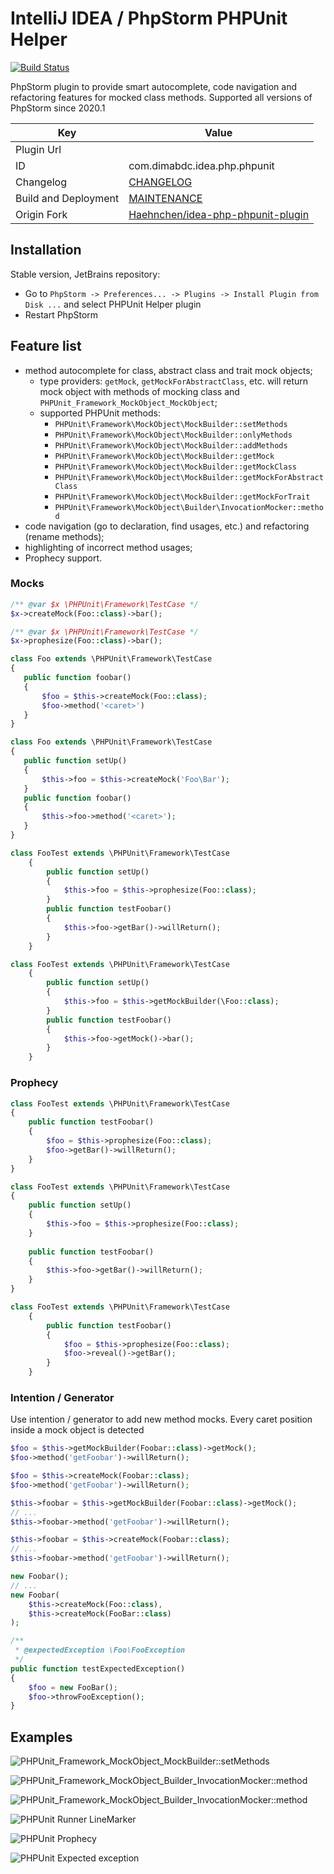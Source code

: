 # IntelliJ IDEA / PhpStorm PHPUnit Helper

[![Build Status](https://travis-ci.org/dimabdc/idea-php-phpunit-plugin.svg?branch=master)](https://travis-ci.org/dimabdc/idea-php-phpunit-plugin)

PhpStorm plugin to provide smart autocomplete, code navigation and refactoring features for mocked class methods. Supported all versions of PhpStorm since 2020.1

Key         | Value
----------- | -----------
Plugin Url  | 
ID          | com.dimabdc.idea.php.phpunit
Changelog   | [CHANGELOG](CHANGELOG.md)
Build and Deployment | [MAINTENANCE](MAINTENANCE.md)
Origin Fork | [Haehnchen/idea-php-phpunit-plugin](https://github.com/Haehnchen/idea-php-phpunit-plugin/)

## Installation

Stable version, JetBrains repository:
* Go to `PhpStorm -> Preferences... -> Plugins -> Install Plugin from Disk ...` and select PHPUnit Helper plugin
* Restart PhpStorm

## Feature list

* method autocomplete for class, abstract class and trait mock objects;
  * type providers: `getMock`, `getMockForAbstractClass`, etc. will return mock object with methods of mocking class and `PHPUnit_Framework_MockObject_MockObject`;
  * supported PHPUnit methods:
    * `PHPUnit\Framework\MockObject\MockBuilder::setMethods`
    * `PHPUnit\Framework\MockObject\MockBuilder::onlyMethods`
    * `PHPUnit\Framework\MockObject\MockBuilder::addMethods`
    * `PHPUnit\Framework\MockObject\MockBuilder::getMock`
    * `PHPUnit\Framework\MockObject\MockBuilder::getMockClass`
    * `PHPUnit\Framework\MockObject\MockBuilder::getMockForAbstractClass` 
    * `PHPUnit\Framework\MockObject\MockBuilder::getMockForTrait` 
    * `PHPUnit\Framework\MockObject\Builder\InvocationMocker::method` 
* code navigation (go to declaration, find usages, etc.) and refactoring (rename methods);
* highlighting of incorrect method usages;
* Prophecy support.

### Mocks

```php
/** @var $x \PHPUnit\Framework\TestCase */
$x->createMock(Foo::class)->bar();
```

```php
/** @var $x \PHPUnit\Framework\TestCase */
$x->prophesize(Foo::class)->bar();
```

```php
class Foo extends \PHPUnit\Framework\TestCase
{
   public function foobar()
   {
       $foo = $this->createMock(Foo::class);
       $foo->method('<caret>')
   }
}
```

```php
class Foo extends \PHPUnit\Framework\TestCase
{
   public function setUp()
   {
       $this->foo = $this->createMock('Foo\Bar');
   }
   public function foobar()
   {
       $this->foo->method('<caret>');
   }
}
```

```php
class FooTest extends \PHPUnit\Framework\TestCase
    {
        public function setUp()
        {
            $this->foo = $this->prophesize(Foo::class);
        }
        public function testFoobar()
        {
            $this->foo->getBar()->willReturn();
        }
    }
```

```php
class FooTest extends \PHPUnit\Framework\TestCase
    {
        public function setUp()
        {
            $this->foo = $this->getMockBuilder(\Foo::class);
        }
        public function testFoobar()
        {
            $this->foo->getMock()->bar();
        }
    }
```

### Prophecy

```php
class FooTest extends \PHPUnit\Framework\TestCase
{
    public function testFoobar()
    {
        $foo = $this->prophesize(Foo::class);
        $foo->getBar()->willReturn();
    }
}
```

```php
class FooTest extends \PHPUnit\Framework\TestCase
{
    public function setUp()
    {
        $this->foo = $this->prophesize(Foo::class);
    }
    
    public function testFoobar()
    {
        $this->foo->getBar()->willReturn();
    }
}

```

```php
class FooTest extends \PHPUnit\Framework\TestCase
    {
        public function testFoobar()
        {
            $foo = $this->prophesize(Foo::class);
            $foo->reveal()->getBar();
        }
    }
```

### Intention / Generator

Use intention / generator to add new method mocks. Every caret position inside a mock object is detected

```php
$foo = $this->getMockBuilder(Foobar::class)->getMock();
$foo->method('getFoobar')->willReturn();

$foo = $this->createMock(Foobar::class);
$foo->method('getFoobar')->willReturn();
```

```php
$this->foobar = $this->getMockBuilder(Foobar::class)->getMock();
// ...
$this->foobar->method('getFoobar')->willReturn();

$this->foobar = $this->createMock(Foobar::class);
// ...
$this->foobar->method('getFoobar')->willReturn();
```

```php
new Foobar();
// ...
new Foobar(
    $this->createMock(Foo::class),
    $this->createMock(FooBar::class)
);
```

```php
/**
 * @expectedException \Foo\FooException
 */
public function testExpectedException()
{
    $foo = new FooBar();
    $foo->throwFooException();
}
```

Examples
--------

![PHPUnit_Framework_MockObject_MockBuilder::setMethods](https://jetbrains-plugins.s3.amazonaws.com/9674/screenshot_16946.png)

![PHPUnit_Framework_MockObject_Builder_InvocationMocker::method](https://jetbrains-plugins.s3.amazonaws.com/9674/screenshot_16945.png)

![PHPUnit_Framework_MockObject_Builder_InvocationMocker::method](https://jetbrains-plugins.s3.amazonaws.com/9674/screenshot_16944.png)

![PHPUnit Runner LineMarker](https://jetbrains-plugins.s3.amazonaws.com/9674/screenshot_16951.png)

![PHPUnit Prophecy](https://jetbrains-plugins.s3.amazonaws.com/9674/screenshot_16953.png)

![PHPUnit Expected exception](https://download.plugins.jetbrains.com/9674/screenshot_17449.png)